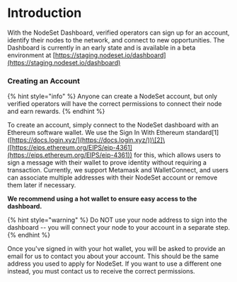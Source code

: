 # Introduction

With the NodeSet Dashboard, verified operators can sign up for an account, identify their nodes to the network, and connect to new opportunities. The Dashboard is currently in an early state and is available in a beta environment at [https://staging.nodeset.io/dashboard](https://staging.nodeset.io/dashboard)

### Creating an Account

{% hint style="info" %}
&#x20;Anyone can create a NodeSet account, but only verified operators will have the correct permissions to connect their node and earn rewards.
{% endhint %}

To create an account, simply connect to the NodeSet dashboard with an Ethereum software wallet. We use the Sign In With Ethereum standard\[1]\([https://docs.login.xyz/](https://docs.login.xyz/))\[2]\([https://eips.ethereum.org/EIPS/eip-4361](https://eips.ethereum.org/EIPS/eip-4361)) for this, which allows users to sign a message with their wallet to prove identity without requiring a transaction. Currently, we support Metamask and WalletConnect, and users can associate multiple addresses with their NodeSet account or remove them later if necessary.

**We recommend using a hot wallet to ensure easy access to the dashboard.**

{% hint style="warning" %}
Do NOT use your node address to sign into the dashboard -- you will connect your node to your account in a separate step.
{% endhint %}

Once you've signed in with your hot wallet, you will be asked to provide an email for us to contact you about your account. This should be the same address you used to apply for NodeSet. If you want to use a different one instead, you must contact us to receive the correct permissions.
